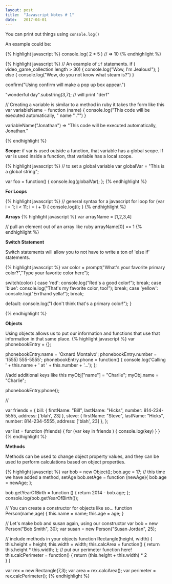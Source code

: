 ```yaml
---
layout: post
title:  "Javascript Notes # 1"
date:   2017-04-01
---
```


You can print out things using `console.log()`

An example could be:

{% highlight javascript %}
  console.log( 2 * 5 )
  // => 10
{% endhighlight %}

{% highlight javascript %}
// An example of `if` statements.
if ( video_game_collection.length > 30) {
    console.log("Wow, I'm Jealous!");
}
else
{
  console.log("Wow, do you not know what steam is?")
}

confirm("Using confirm will make a pop up box appear.")

"wonderful day".substring(3,7); // will print "derf"

// Creating a variable is similar to a method in ruby it takes the form like this
var variableName = function (name) {
  console.log("This code will be executed automatically, " name " ."")
}

variableName("Jonathan")
 => "This code will be executed automatically, Jonathan."

{% endhighlight %}


<b>Scope:</b> if var is used outside a function, that variable has a global scope. If var is used inside a function, that variable has a local scope.

{% highlight javascript %}
// to set a global variable
var globalVar = "This is a global string";

var foo = function() {
  console.log(globalVar);
};
{% endhighlight %}

<b>For Loops</b>

{% highlight javascript %}
// general syntax for a javascript for loop
for (var i = 1; i < 11; i = i + 1) {
	console.log(i);
}
{% endhighlight %}

<b>Arrays</b>
{% highlight javascript %}
var arrayName = [1,2,3,4]

// pull an element out of an array like ruby
arrayName[0] == 1
{% endhighlight %}

<b>Switch Statement</b>

Switch statements will allow you to not have to write a ton of 'else if' statements.

{% highlight javascript %}
var color = prompt("What's your favorite primary color?","Type your favorite color here");

switch(color) {
  case 'red':
    console.log("Red's a good color!");
    break;
  case 'blue':
    console.log("That's my favorite color, too!");
    break;
  case 'yellow':
    console.log("Errthand yella!");
    break;

  default:
    console.log("I don't think that's a primary color!");
}

{% endhighlight %}


<b>Objects</b>

Using objects allows us to put our information and functions that use that information in that same place.
{% highlight javascript %}
var phonebookEntry = {};

phonebookEntry.name = 'Oxnard Montalvo';
phonebookEntry.number = '(555) 555-5555';
phonebookEntry.phone = function() {
  console.log('Calling ' + this.name + ' at ' + this.number + '...');
};

//add additional keys like this
myObj["name"] = "Charlie";
myObj.name = "Charlie";

phonebookEntry.phone();



//

var friends = {
    bill: {
        firstName: "Bill",
        lastName: "Hicks",
        number: 814-234-5555,
        address: ['blah', 23]
    },
    steve: {
        firstName: "Steve",
        lastName: "Hicks",
        number: 814-234-5555,
        address: ['blah', 23]
    },
    };



var list = function (friends) {
    for (var key in friends ) {
        console.log(key)
    }
}
{% endhighlight %}


<b>Methods</b>

Methods can be used to change object property values, and they can be used to perform calculations based on object properties.

{% highlight javascript %}
var bob = new Object();
bob.age = 17;
// this time we have added a method, setAge
bob.setAge = function (newAge){
  bob.age = newAge;
};

bob.getYearOfBirth = function () {
  return 2014 - bob.age;
};
console.log(bob.getYearOfBirth());

// You can create a constructor for objects like so...
function Person(name,age) {
  this.name = name;
  this.age = age;
}

// Let's make bob and susan again, using our constructor
var bob = new Person("Bob Smith", 30);
var susan = new Person("Susan Jordan", 25);

// include methods in your objects
function Rectangle(height, width) {
  this.height = height;
  this.width = width;
  this.calcArea = function() {
      return this.height * this.width;
  };
  // put our perimeter function here!
  this.calcPerimeter = function() {
        return (this.height + this.width) * 2   
  }
}

var rex = new Rectangle(7,3);
var area = rex.calcArea();
var perimeter = rex.calcPerimeter();
{% endhighlight %}
